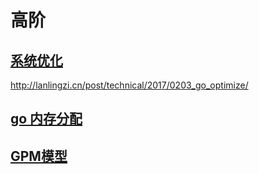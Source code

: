 # 高阶

## [系统优化](advanced-optimize.html)

http://lanlingzi.cn/post/technical/2017/0203_go_optimize/

## [go 内存分配](advanced-memory.html)

## [GPM模型](advanced-goruntine.html)

